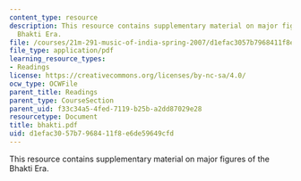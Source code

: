 ```yaml
---
content_type: resource
description: This resource contains supplementary material on major figures of the
  Bhakti Era.
file: /courses/21m-291-music-of-india-spring-2007/d1efac3057b7968411f8e6de59649cfd_bhakti.pdf
file_type: application/pdf
learning_resource_types:
- Readings
license: https://creativecommons.org/licenses/by-nc-sa/4.0/
ocw_type: OCWFile
parent_title: Readings
parent_type: CourseSection
parent_uid: f33c34a5-4fed-7119-b25b-a2dd87029e28
resourcetype: Document
title: bhakti.pdf
uid: d1efac30-57b7-9684-11f8-e6de59649cfd
---
```

This resource contains supplementary material on major figures of the Bhakti Era.